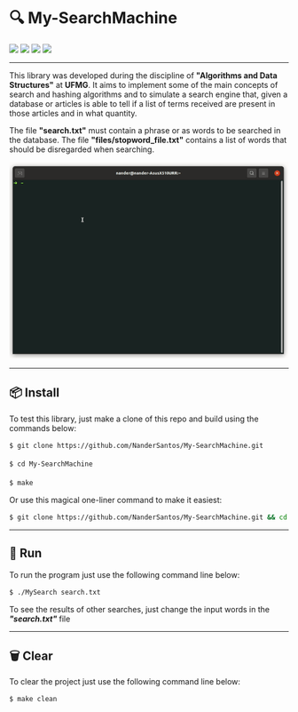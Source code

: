 #	🔍	My-SearchMachine

<div align="left">
    <img src="https://img.shields.io/badge/language-c-blue">
    <img src="https://img.shields.io/badge/compiler-gcc-brightgreen">
    <img src="https://img.shields.io/badge/build-makefile-green">
    <img src="https://img.shields.io/badge/license-MIT-blueviolet">
</div>

---

This library was developed during the discipline of **"Algorithms and Data Structures"** at **UFMG**.  It aims to implement some of the main concepts of search and hashing algorithms and to simulate a search engine that, given a database or articles is able to tell if a list of terms received are present in those articles and in what quantity.

The file **"search.txt"** must contain a phrase or as words to be searched in the database. The file **"files/stopword_file.txt"** contains a list of words that should be disregarded when searching.

<p align="center">
  <img src="resources/gif.gif">
</p>

---

##	📦	Install

To test this library, just make a clone of this repo and build using the commands below:

```bash
$ git clone https://github.com/NanderSantos/My-SearchMachine.git

$ cd My-SearchMachine

$ make
```

Or use this magical one-liner command to make it easiest:

```bash
$ git clone https://github.com/NanderSantos/My-SearchMachine.git && cd My-SearchMachine && make
```

---

##	🏃	Run 
To run the program just use the following command line below:

```bash
$ ./MySearch search.txt
```

To see the results of other searches, just change the input words in the ***"search.txt"*** file

---

##	🗑️	Clear

To clear the project just use the following command line below:

```bash
$ make clean
```
